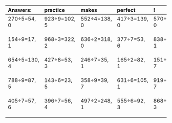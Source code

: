 | Answers: | practice | makes | perfect | ! |
| :--- | :--- | :--- | :--- | :--- |
| 270÷5=54, 0 | 923÷9=102, 5 | 552÷4=138, 0 | 417÷3=139, 0 | 570÷6=95, 0 | 
|   |   |   |   |   | 
|   |   |   |   |   | 
|   |   |   |   |   | 
| 154÷9=17, 1 | 968÷3=322, 2 | 636÷2=318, 0 | 377÷7=53, 6 | 838÷9=93, 1 | 
|   |   |   |   |   | 
|   |   |   |   |   | 
|   |   |   |   |   | 
| 654÷5=130, 4 | 427÷8=53, 3 | 246÷7=35, 1 | 165÷2=82, 1 | 151÷9=16, 7 | 
|   |   |   |   |   | 
|   |   |   |   |   | 
|   |   |   |   |   | 
| 788÷9=87, 5 | 143÷6=23, 5 | 358÷9=39, 7 | 631÷6=105, 1 | 919÷8=114, 7 | 
|   |   |   |   |   | 
|   |   |   |   |   | 
|   |   |   |   |   | 
| 405÷7=57, 6 | 396÷7=56, 4 | 497÷2=248, 1 | 555÷6=92, 3 | 868÷5=173, 3 | 
|   |   |   |   |   | 
|   |   |   |   |   | 
|   |   |   |   |   | 
